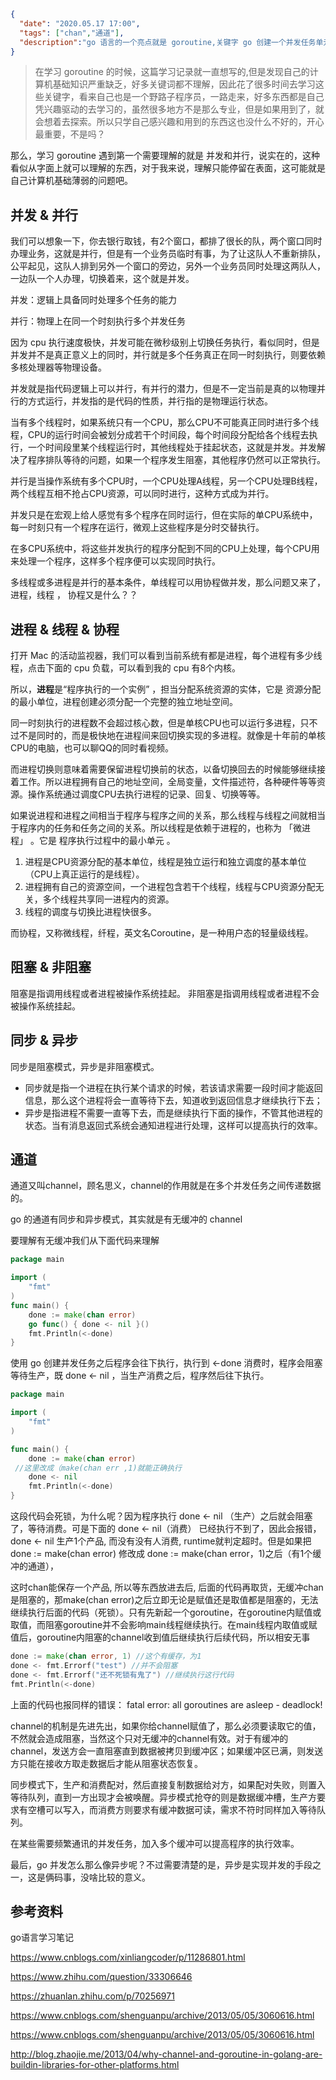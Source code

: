 ```json
{
  "date": "2020.05.17 17:00",
  "tags": ["chan","通道"],
  "description":"go 语言的一个亮点就是 goroutine,关键字 go 创建一个并发任务单元，任务被放置在系统队列中，等待调度器安排适合的系统线程去执行，当前流程不会阻塞，运行时也无法保证任务的执行顺序，程序运行时会创建多个线程来执行并发任务，goroutine 更像是多线程和协程的综合体。好了，像标题一样，对于一个前端来说，光是这些关键词就一脸懵逼了，本着探索的精神，试着去理解一下这些好玩的东西吧。"
}
```

> 在学习 goroutine 的时候，这篇学习记录就一直想写的,但是发现自己的计算机基础知识严重缺乏，好多关键词都不理解，因此花了很多时间去学习这些关键字，看来自己也是一个野路子程序员，一路走来，好多东西都是自己凭兴趣驱动的去学习的，虽然很多地方不是那么专业，但是如果用到了，就会想着去探索。所以只学自己感兴趣和用到的东西这也没什么不好的，开心最重要，不是吗？



那么，学习 goroutine 遇到第一个需要理解的就是 并发和并行，说实在的，这种看似从字面上就可以理解的东西，对于我来说，理解只能停留在表面，这可能就是自己计算机基础薄弱的问题吧。



## 并发 & 并行 

我们可以想象一下，你去银行取钱，有2个窗口，都排了很长的队，两个窗口同时办理业务，这就是并行，但是有一个业务员临时有事，为了让这队人不重新排队，公平起见，这队人排到另外一个窗口的旁边，另外一个业务员同时处理这两队人，一边队一个人办理，切换着来，这个就是并发。

并发：逻辑上具备同时处理多个任务的能力

并行：物理上在同一个时刻执行多个并发任务

因为 cpu 执行速度极快，并发可能在微秒级别上切换任务执行，看似同时，但是并发并不是真正意义上的同时，并行就是多个任务真正在同一时刻执行，则要依赖多核处理器等物理设备。

并发就是指代码逻辑上可以并行，有并行的潜力，但是不一定当前是真的以物理并行的方式运行，并发指的是代码的性质，并行指的是物理运行状态。

当有多个线程时，如果系统只有一个CPU，那么CPU不可能真正同时进行多个线程，CPU的运行时间会被划分成若干个时间段，每个时间段分配给各个线程去执行，一个时间段里某个线程运行时，其他线程处于挂起状态，这就是并发。并发解决了程序排队等待的问题，如果一个程序发生阻塞，其他程序仍然可以正常执行。

并行是当操作系统有多个CPU时，一个CPU处理A线程，另一个CPU处理B线程，两个线程互相不抢占CPU资源，可以同时进行，这种方式成为并行。

并发只是在宏观上给人感觉有多个程序在同时运行，但在实际的单CPU系统中，每一时刻只有一个程序在运行，微观上这些程序是分时交替执行。

在多CPU系统中，将这些并发执行的程序分配到不同的CPU上处理，每个CPU用来处理一个程序，这样多个程序便可以实现同时执行。

多线程或多进程是并行的基本条件，单线程可以用协程做并发，那么问题又来了，进程，线程 ， 协程又是什么？？

## 进程 & 线程 & 协程

打开 Mac 的活动监视器，我们可以看到当前系统有都是进程，每个进程有多少线程，点击下面的 cpu 负载，可以看到我的 cpu 有8个内核。

所以，**进程**是“程序执行的一个实例” ，担当分配系统资源的实体，它是 资源分配的最小单位，进程创建必须分配一个完整的独立地址空间。

同一时刻执行的进程数不会超过核心数，但是单核CPU也可以运行多进程，只不过不是同时的，而是极快地在进程间来回切换实现的多进程。就像是十年前的单核CPU的电脑，也可以聊QQ的同时看视频。

而进程切换则意味着需要保留进程切换前的状态，以备切换回去的时候能够继续接着工作。所以进程拥有自己的地址空间，全局变量，文件描述符，各种硬件等等资源。操作系统通过调度CPU去执行进程的记录、回复、切换等等。

如果说进程和进程之间相当于程序与程序之间的关系，那么线程与线程之间就相当于程序内的任务和任务之间的关系。所以线程是依赖于进程的，也称为 「微进程」 。它是 程序执行过程中的最小单元 。

1. 进程是CPU资源分配的基本单位，线程是独立运行和独立调度的基本单位（CPU上真正运行的是线程）。
2. 进程拥有自己的资源空间，一个进程包含若干个线程，线程与CPU资源分配无关，多个线程共享同一进程内的资源。
3. 线程的调度与切换比进程快很多。

而协程，又称微线程，纤程，英文名Coroutine，是一种用户态的轻量级线程。



## 阻塞 & 非阻塞

阻塞是指调用线程或者进程被操作系统挂起。
非阻塞是指调用线程或者进程不会被操作系统挂起。

## 同步 & 异步


同步是阻塞模式，异步是非阻塞模式。

- 同步就是指一个进程在执行某个请求的时候，若该请求需要一段时间才能返回信息，那么这个进程将会一直等待下去，知道收到返回信息才继续执行下去；
- 异步是指进程不需要一直等下去，而是继续执行下面的操作，不管其他进程的状态。当有消息返回式系统会通知进程进行处理，这样可以提高执行的效率。

## 通道

通道又叫channel，顾名思义，channel的作用就是在多个并发任务之间传递数据的。

go 的通道有同步和异步模式，其实就是有无缓冲的 channel

要理解有无缓冲我们从下面代码来理解

```go
package main

import (
	"fmt"
)
func main() {
	done := make(chan error)
	go func() { done <- nil }()
	fmt.Println(<-done)
}
```

使用 go 创建并发任务之后程序会往下执行，执行到 <-done 消费时，程序会阻塞等待生产，既 done <- nil ，当生产消费之后，程序然后往下执行。

```go
package main

import (
	"fmt"
)

func main() {
	done := make(chan error)
 //这里改成（make(chan err ,1)就能正确执行
	done <- nil
	fmt.Println(<-done)
}
```

这段代码会死锁，为什么呢？因为程序执行 done <- nil （生产）之后就会阻塞了，等待消费。可是下面的 done <- nil（消费） 已经执行不到了，因此会报错，done <- nil 生产1个产品, 而没有没有人消费, runtime就判定超时。但是如果把 done := make(chan error) 修改成 done := make(chan error，1)之后（有1个缓冲的通道），

这时chan能保存一个产品, 所以等东西放进去后, 后面的代码再取货，无缓冲chan是阻塞的，那make(chan error)之后立即无论是赋值还是取值都是阻塞的，无法继续执行后面的代码（死锁）。只有先新起一个goroutine，在goroutine内赋值或取值，而阻塞goroutine并不会影响main线程继续执行。在main线程内取值或赋值后，goroutine内阻塞的channel收到值后继续执行后续代码，所以相安无事



```go
done := make(chan error, 1) //这个有缓存，为1
done <- fmt.Errorf("test") //并不会阻塞
done <- fmt.Errorf("还不死锁有鬼了") //继续执行这行代码
fmt.Println(<-done)
```

上面的代码也报同样的错误：
fatal error: all goroutines are asleep - deadlock!

channel的机制是先进先出，如果你给channel赋值了，那么必须要读取它的值，不然就会造成阻塞，当然这个只对无缓冲的channel有效。对于有缓冲的channel，发送方会一直阻塞直到数据被拷贝到缓冲区；如果缓冲区已满，则发送方只能在接收方取走数据后才能从阻塞状态恢复。



同步模式下，生产和消费配对，然后直接复制数据给对方，如果配对失败，则置入等待队列，直到一方出现才会被唤醒。异步模式抢夺的则是数据缓冲槽，生产方要求有空槽可以写入，而消费方则要求有缓冲数据可读，需求不符时同样加入等待队列。

在某些需要频繁通讯的并发任务，加入多个缓冲可以提高程序的执行效率。



最后，go 并发怎么那么像异步呢？不过需要清楚的是，异步是实现并发的手段之一，这是俩码事，没啥比较的意义。



## 参考资料

go语言学习笔记

https://www.cnblogs.com/xinliangcoder/p/11286801.html

https://www.zhihu.com/question/33306646

https://zhuanlan.zhihu.com/p/70256971

https://www.cnblogs.com/shenguanpu/archive/2013/05/05/3060616.html

https://www.cnblogs.com/shenguanpu/archive/2013/05/05/3060616.html

http://blog.zhaojie.me/2013/04/why-channel-and-goroutine-in-golang-are-buildin-libraries-for-other-platforms.html